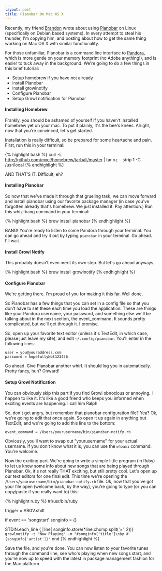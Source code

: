 ```yaml
---
layout: post
title: Pianobar On Mac OS X
---
```


Recently, my friend [Brandon](http://redkrieg.com/2011/01/02/pianobar-an-open-source-pandora-client/) wrote about using [Pianobar](https://github.com/PromyLOPh/pianobar) on Linux (specifically on Debian based systems). In every attempt to steal his thunder, I'm copying him, and posting about how to get the same thing working on Mac OS X with similar functionality. 

For those unfamiliar, Pianobar is a command line interface to [Pandora](http://pandora.com), which is more gentle on your memory footprint (no Adobe anything!), and is easier to tuck away in the background. We're going to do a few things in this brief tutorial:

* Setup homebrew if you have not already
* Install Pianobar
* Install growlnotify
* Configure Pianobar
* Setup Growl notification for Pianobar


#### Installing Homebrew ####
Frankly, you should be ashamed of yourself if you haven't installed homebrew yet on your mac. To put it plainly, it's the bee's knees. Alright, now that you're convinced, let's get started.

Installation is really difficult, so be prepared for some heartache and pain. First, run this in your terminal:

{% highlight bash %}
curl -L http://github.com/mxcl/homebrew/tarball/master | tar xz --strip 1 -C /usr/local
{% endhighlight %}

AND THAT'S IT. Difficult, eh?

#### Installing Pianobar ####

So now that we've made it through that grueling task, we can move forward and install pianobar using our favorite package manager (in case you've forgotten already that's homebrew. We just installed it. Pay attention.) Run this whiz-bang command in your terminal:

{% highlight bash %}
brew install pianobar
{% endhighlight %}

BANG! You're ready to listen to some Pandora through your terminal. You can go ahead and try it out by typing <code>pianobar</code> in your terminal. Go ahead. I'll wait.

#### Install Growl Notify ####

This probably doesn't even merit its own step. But let's go ahead anyways. 

{% highlight bash %}
brew install growlnotify
{% endhighlight %}

#### Configure Pianobar ####

We're getting there. I'm proud of you for making it this far. Well done.

So Pianobar has a few things that you can set in a config file so that you don't have to set these each time you load the application. These are things like your Pandora username, your password, and something else we'll be talking about in the next section, the event_command. It sounds pretty complicated, but we'll get through it. I promise.

So, open up your favorite text editor (unless it's TextEdit, in which case, please just leave my site), and edit <code>~/.config/pianobar</code>. You'll enter in the following lines:

	user = you@youraddress.com
	password = hopefullyNot123456

Go ahead. Give Pianobar another whirl. It should log you in automatically. Pretty fancy, huh? Onward!

#### Setup Growl Notification #####

You can obviously skip this part if you find Growl obnoxious or annoying. I happen to like it. It's like a good friend who keeps you informed when exciting events are happening. I call him Ralph. 

So, don't get angry, but remember that pianobar configuration file? Yea? Ok, we're going to edit that once again. So open it up again in anything but TextEdit, and we're going to add this line to the bottom:

	event_command = /Users/yourusername/bin/pianobar-notify.rb

Obviously, you'll want to swap out "yourusername" for your actual username. If you don't know what it is, you can use the <code>whoami</code> command. You're welcome.

Now the exciting part. We're going to write a simple little program (in Ruby) to let us know some info about new songs that are being played through Pianobar. Ok, it's not really THAT exciting, but still pretty cool. Let's open up our text editors for one final edit. This time we're opening the <code>/Users/yourusername/bin/pianobar-notify.rb</code> file. Ok, now that you've got your file open (welcome back, by the way), you're going to type (or you can copy/paste if you really want to) this:

{% highlight ruby %}
#!/usr/bin/ruby

trigger = ARGV.shift

if event == 'songstart'
  songinfo = {}

  STDIN.each_line { |line| songinfo.store(*line.chomp.split('=', 2))}
  `growlnotify -t "Now Playing" -m "#songinfo['title']\nby #{songinfo['artist']}"`
end
{% endhighlight %}

Save the file, and you're done. You can now listen to your favorite tunes through the command line, see who's playing when new songs start, and you're now up to speed with the latest in package management fashion for the Mac platform.